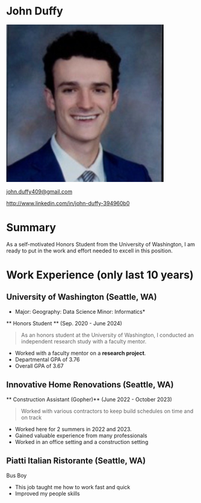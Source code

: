 # John Duffy
![Profile Picture](img/face.jpeg)

john.duffy409@gmail.com

http://www.linkedin.com/in/john-duffy-394960b0

# Summary

As a self-motivated Honors Student from the University of Washington, I am ready to put in the work and effort needed to excell in this position. 

# Work Experience (only last 10 years)

## University of Washington (Seattle, WA)

* Major: Geography: Data Science  Minor: Informatics*

** Honors Student ** (Sep. 2020 - June 2024)

>As an honors student at the University of Washington, I conducted an independent research study with a faculty mentor. 

- Worked with a faculty mentor on a **research project**.
- Departmental GPA of 3.76
- Overall GPA of 3.67

## Innovative Home Renovations (Seattle, WA)


** Construction Assistant (Gopher)** (June 2022 - October 2023)

>Worked with various contractors to keep build schedules on time and on track

- Worked here for 2 summers in 2022 and 2023.
- Gained valuable experience from many professionals
- Worked in an office setting and a construction setting

## Piatti Italian Ristorante (Seattle, WA)

Bus Boy

- This job taught me how to work fast and quick
- Improved my people skills

[University 1]: http://www.univ1.edu
[University 2]: http://www.univ2.edu
[University 3]: http://www.univ3.edu